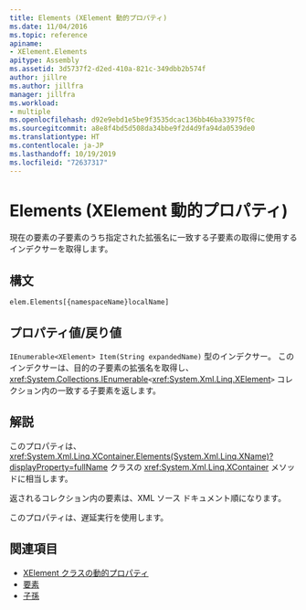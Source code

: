 ```yaml
---
title: Elements (XElement 動的プロパティ)
ms.date: 11/04/2016
ms.topic: reference
apiname:
- XElement.Elements
apitype: Assembly
ms.assetid: 3d5737f2-d2ed-410a-821c-349dbb2b574f
author: jillre
ms.author: jillfra
manager: jillfra
ms.workload:
- multiple
ms.openlocfilehash: d92e9ebd1e5be9f3535dcac136bb46ba33975f0c
ms.sourcegitcommit: a8e8f4bd5d508da34bbe9f2d4d9fa94da0539de0
ms.translationtype: HT
ms.contentlocale: ja-JP
ms.lasthandoff: 10/19/2019
ms.locfileid: "72637317"
---
```

# <a name="elements-xelement-dynamic-property"></a>Elements (XElement 動的プロパティ)

現在の要素の子要素のうち指定された拡張名に一致する子要素の取得に使用するインデクサーを取得します。

## <a name="syntax"></a>構文

```xaml
elem.Elements[{namespaceName}localName]
```

## <a name="property-valuereturn-value"></a>プロパティ値/戻り値

`IEnumerable<XElement> Item(String expandedName)` 型のインデクサー。 このインデクサーは、目的の子要素の拡張名を取得し、<xref:System.Collections.IEnumerable>`<`<xref:System.Xml.Linq.XElement>`>` コレクション内の一致する子要素を返します。

## <a name="remarks"></a>解説

このプロパティは、<xref:System.Xml.Linq.XContainer.Elements(System.Xml.Linq.XName)?displayProperty=fullName> クラスの <xref:System.Xml.Linq.XContainer> メソッドに相当します。

返されるコレクション内の要素は、XML ソース ドキュメント順になります。

このプロパティは、遅延実行を使用します。

## <a name="see-also"></a>関連項目

- [XElement クラスの動的プロパティ](../designers/attribute-xelement-dynamic-property.md)
- [要素](../designers/element-xelement-dynamic-property.md)
- [子孫](../designers/descendants-xelement-dynamic-property.md)